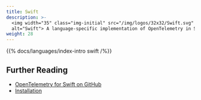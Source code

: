 ```yaml
---
title: Swift
description: >-
  <img width="35" class="img-initial" src="/img/logos/32x32/Swift.svg"
  alt="Swift"> A language-specific implementation of OpenTelemetry in Swift.
weight: 28
---
```


{{% docs/languages/index-intro swift /%}}

## Further Reading

- [OpenTelemetry for Swift on GitHub](https://github.com/open-telemetry/opentelemetry-swift)
- [Installation](https://github.com/open-telemetry/opentelemetry-swift#installation)
